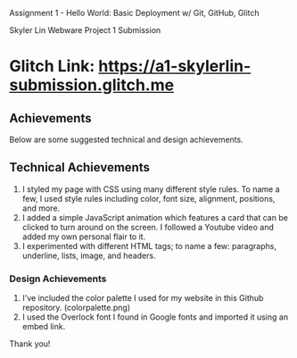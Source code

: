 Assignment 1 - Hello World: Basic Deployment w/ Git, GitHub, Glitch

Skyler Lin Webware Project 1 Submission

Glitch Link: https://a1-skylerlin-submission.glitch.me
===

Achievements
---
Below are some suggested technical and design achievements.

## Technical Achievements
1. I styled my page with CSS using many different style rules. To name a few, I used style rules including color, font size, alignment, positions, and more. 
2. I added a simple JavaScript animation which features a card that can be clicked to turn around on the screen. I followed a Youtube video and added my own personal flair to it. 
3. I experimented with different HTML tags; to name a few: paragraphs, underline, lists, image, and headers. 

### Design Achievements
1. I've included the color palette I used for my website in this Github repository. (colorpalette.png)
2. I used the Overlock font I found in Google fonts and imported it using an embed link. 

Thank you!
